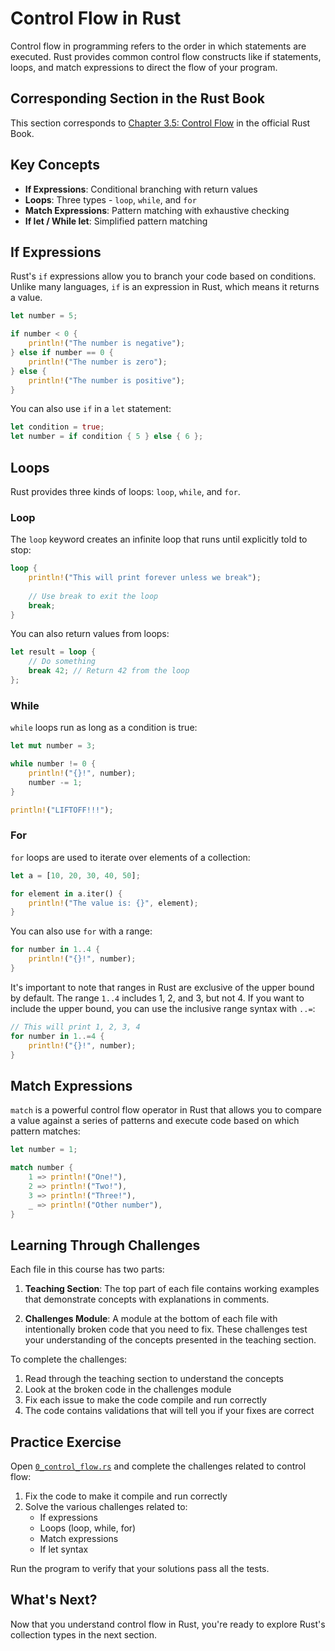 # Control Flow in Rust

Control flow in programming refers to the order in which statements are executed. Rust provides common control flow constructs like if statements, loops, and match expressions to direct the flow of your program.

## Corresponding Section in the Rust Book

This section corresponds to [Chapter 3.5: Control Flow](https://doc.rust-lang.org/book/ch03-05-control-flow.html) in the official Rust Book.

## Key Concepts

- **If Expressions**: Conditional branching with return values
- **Loops**: Three types - `loop`, `while`, and `for`
- **Match Expressions**: Pattern matching with exhaustive checking
- **If let / While let**: Simplified pattern matching

## If Expressions

Rust's `if` expressions allow you to branch your code based on conditions. Unlike many languages, `if` is an expression in Rust, which means it returns a value.

```rust
let number = 5;

if number < 0 {
    println!("The number is negative");
} else if number == 0 {
    println!("The number is zero");
} else {
    println!("The number is positive");
}
```

You can also use `if` in a `let` statement:

```rust
let condition = true;
let number = if condition { 5 } else { 6 };
```

## Loops

Rust provides three kinds of loops: `loop`, `while`, and `for`.

### Loop

The `loop` keyword creates an infinite loop that runs until explicitly told to stop:

```rust
loop {
    println!("This will print forever unless we break");
    
    // Use break to exit the loop
    break;
}
```

You can also return values from loops:

```rust
let result = loop {
    // Do something
    break 42; // Return 42 from the loop
};
```

### While

`while` loops run as long as a condition is true:

```rust
let mut number = 3;

while number != 0 {
    println!("{}!", number);
    number -= 1;
}

println!("LIFTOFF!!!");
```

### For

`for` loops are used to iterate over elements of a collection:

```rust
let a = [10, 20, 30, 40, 50];

for element in a.iter() {
    println!("The value is: {}", element);
}
```

You can also use `for` with a range:

```rust
for number in 1..4 {
    println!("{}!", number);
}
```

It's important to note that ranges in Rust are exclusive of the upper bound by default. The range `1..4` includes 1, 2, and 3, but not 4. If you want to include the upper bound, you can use the inclusive range syntax with `..=`:

```rust
// This will print 1, 2, 3, 4
for number in 1..=4 {
    println!("{}!", number);
}
```

## Match Expressions

`match` is a powerful control flow operator in Rust that allows you to compare a value against a series of patterns and execute code based on which pattern matches:

```rust
let number = 1;

match number {
    1 => println!("One!"),
    2 => println!("Two!"),
    3 => println!("Three!"),
    _ => println!("Other number"),
}
```

## Learning Through Challenges

Each file in this course has two parts:

1. **Teaching Section**: The top part of each file contains working examples that demonstrate concepts with explanations in comments.

2. **Challenges Module**: A module at the bottom of each file with intentionally broken code that you need to fix. These challenges test your understanding of the concepts presented in the teaching section.

To complete the challenges:
1. Read through the teaching section to understand the concepts
2. Look at the broken code in the challenges module
3. Fix each issue to make the code compile and run correctly
4. The code contains validations that will tell you if your fixes are correct

## Practice Exercise

Open [`0_control_flow.rs`](./0_control_flow.rs) and complete the challenges related to control flow:

1. Fix the code to make it compile and run correctly
2. Solve the various challenges related to:
   - If expressions
   - Loops (loop, while, for)
   - Match expressions
   - If let syntax

Run the program to verify that your solutions pass all the tests.

## What's Next?

Now that you understand control flow in Rust, you're ready to explore Rust's collection types in the next section. 